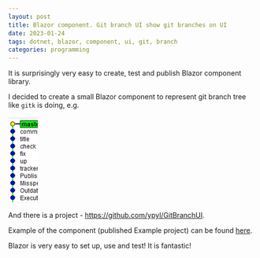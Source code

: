 ```yaml
---
layout: post
title: Blazor component. Git branch UI show git branches on UI
date: 2023-01-24
tags: dotnet, blazor, component, ui, git, branch
categories: programming
---
```


It is surprisingly very easy to create, test and publish Blazor component library.

I decided to create a small Blazor component to represent git branch tree like `gitk` is doing, e.g.

![img](/assets/gitk-branch-example.png)

And there is a project - https://github.com/ypyl/GitBranchUI.

Example of the component (published Example project) can be found [here](https://ypyl.github.io/GitBranchUI/).

Blazor is very easy to set up, use and test! It is fantastic!
